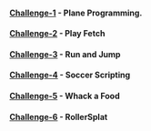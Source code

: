 #### [Challenge-1](Challenge-1) - Plane Programming.  

#### [Challenge-2](Challenge-2) - Play Fetch

#### [Challenge-3](Challenge-3) - Run and Jump

#### [Challenge-4](Challenge-4) - Soccer Scripting

#### [Challenge-5](Challenge-5) - Whack a Food

#### [Challenge-6](Challenge-6) - RollerSplat